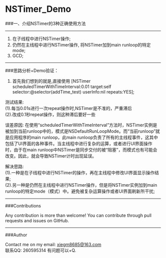 # NSTimer_Demo

###一、介绍NSTimer的3种正确使用方法
*********************************************************************
1. 在子线程中进行NSTimer操作;
2. 仍然在主线程中进行NSTimer操作, 将NSTimer加到main runloop的特定mode;
3. GCD;

*********************************************************************


###思路分析+Demo验证：
1. 首先我们想到的就是,直接使用
[NSTimer scheduledTimerWithTimeInterval:0.01 target:self selector:@selector(addTime_test) userInfo:nil repeats:YES];

测试结果:<br>
                (1).每当0.01s进行一次repeat操作时,NSTimer是不准的，严重滞后<br>
                (2).改成0.1秒repeat操作，则这种滞后要好一些 <br>
        
误差原因: 在使用“scheduledTimerWithTimeInterval”方法时，NSTimer实例是被加到当前runloop中的，模式是NSDefaultRunLoopMode。而“当前runloop”就是应用程序的main runloop，此main runloop负责了所有的主线程事件，这其中包括了UI界面的各种事件。当主线程中进行复杂的运算，或者进行UI界面操作时，由于在main runloop中NSTimer是同步交付的被“阻塞”，而模式也有可能会改变。因此，就会导致NSTimer计时出现延误。


解决思路:<br>
               (1).一种是在子线程中进行NSTimer的操作，再在主线程中修改UI界面显示操作结果;<br>
               (2).另一种是仍然在主线程中进行NSTimer操作，但是将NSTimer实例加到main runloop的特定mode（模式）中。避免被复杂运算操作或者UI界面刷新所干扰;

*****
###Contributions

Any contribution is more than welcome! You can contribute through pull requests and issues on GitHub.
*****
###Author

Contact me on my email: xiegm8685@163.com<br>
                联系QQ: 260595314 有问题可以+Q.
                
           











